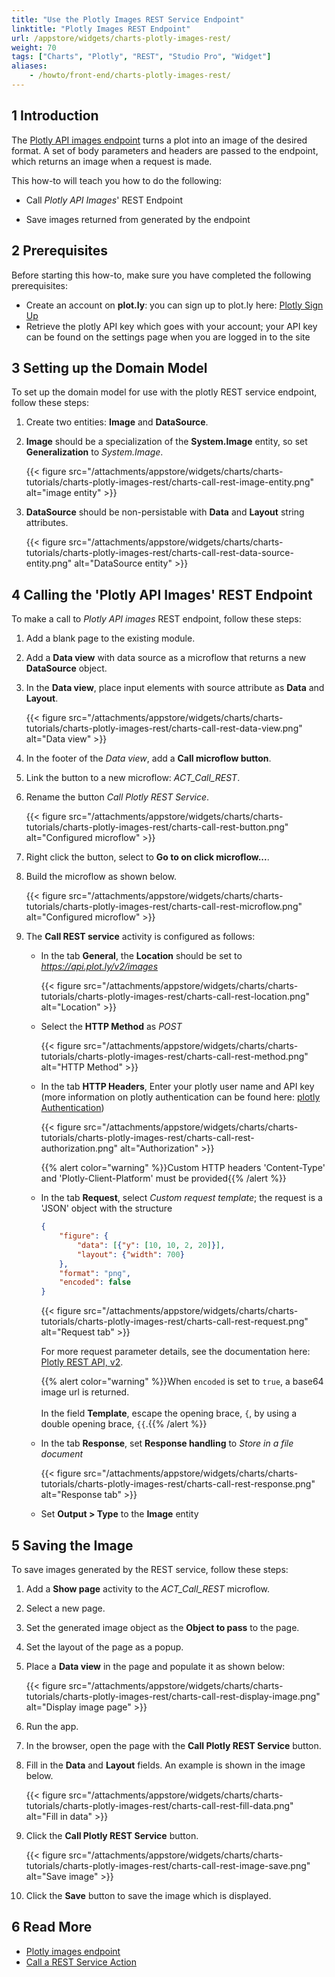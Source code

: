 ```yaml
---
title: "Use the Plotly Images REST Service Endpoint"
linktitle: "Plotly Images REST Endpoint"
url: /appstore/widgets/charts-plotly-images-rest/
weight: 70
tags: ["Charts", "Plotly", "REST", "Studio Pro", "Widget"]
aliases:
    - /howto/front-end/charts-plotly-images-rest/
---
```


## 1 Introduction

The [Plotly API images endpoint](https://api.plot.ly/v2/images) turns a plot into an image of the desired format. A set of body parameters and headers are passed to the endpoint, which returns an image when a request is made.

This how-to will teach you how to do the following:

* Call *Plotly API Images*' REST Endpoint

* Save images returned from generated by the endpoint

## 2 Prerequisites

Before starting this how-to, make sure you have completed the following prerequisites:

* Create an account on **plot.ly**: you can sign up to plot.ly here: [Plotly Sign Up](https://plot.ly/accounts/login/?action=signup#/)
* Retrieve the plotly API key which goes with your account; your API key can be found on the settings page when you are logged in to the site

## 3 Setting up the Domain Model

To set up the domain model for use with the plotly REST service endpoint, follow these steps:

1. Create two entities: **Image** and **DataSource**.

1. **Image** should be a specialization of the **System.Image** entity, so set **Generalization** to *System.Image*.

    {{< figure src="/attachments/appstore/widgets/charts/charts-tutorials/charts-plotly-images-rest/charts-call-rest-image-entity.png" alt="image entity" >}}
1. **DataSource** should be non-persistable with **Data** and **Layout** string attributes.

    {{< figure src="/attachments/appstore/widgets/charts/charts-tutorials/charts-plotly-images-rest/charts-call-rest-data-source-entity.png" alt="DataSource entity" >}}

## 4 Calling the 'Plotly API Images' REST Endpoint

To make a call to *Plotly API images* REST endpoint, follow these steps:

1. Add a blank page to the existing module.

1. Add a **Data view** with data source as a microflow that returns a new **DataSource** object.

1. In the **Data view**, place input elements with source attribute as **Data** and **Layout**.

    {{< figure src="/attachments/appstore/widgets/charts/charts-tutorials/charts-plotly-images-rest/charts-call-rest-data-view.png" alt="Data view" >}}

1. In the footer of the *Data view*, add a **Call microflow button**.

1. Link the button to a new microflow: *ACT_Call_REST*.

1. Rename the button *Call Plotly REST Service*.

    {{< figure src="/attachments/appstore/widgets/charts/charts-tutorials/charts-plotly-images-rest/charts-call-rest-button.png" alt="Configured microflow" >}}

1. Right click the button, select to **Go to on click microflow...**.

1. Build the microflow as shown below.

    {{< figure src="/attachments/appstore/widgets/charts/charts-tutorials/charts-plotly-images-rest/charts-call-rest-microflow.png" alt="Configured microflow" >}}

1. The **Call REST service** activity is configured as follows:

    * In the tab **General**, the **Location** should be set to *https://api.plot.ly/v2/images*

        {{< figure src="/attachments/appstore/widgets/charts/charts-tutorials/charts-plotly-images-rest/charts-call-rest-location.png" alt="Location" >}}  
    * Select the **HTTP Method** as *POST*

        {{< figure src="/attachments/appstore/widgets/charts/charts-tutorials/charts-plotly-images-rest/charts-call-rest-method.png" alt="HTTP Method" >}}

    * In the tab **HTTP Headers**, Enter your plotly user name and API key (more information on plotly authentication can be found here: [plotly Authentication](https://api.plot.ly/v2/#authentication))

        {{< figure src="/attachments/appstore/widgets/charts/charts-tutorials/charts-plotly-images-rest/charts-call-rest-authorization.png" alt="Authorization" >}}

        {{% alert color="warning" %}}Custom HTTP headers 'Content-Type' and 'Plotly-Client-Platform' must be provided{{% /alert %}}

    * In the tab **Request**, select *Custom request template*; the request is a 'JSON' object with the structure

        ``` JSON
        {
            "figure": {
                "data": [{"y": [10, 10, 2, 20]}],
                "layout": {"width": 700}
            },
            "format": "png",
            "encoded": false
        }
        ```

        {{< figure src="/attachments/appstore/widgets/charts/charts-tutorials/charts-plotly-images-rest/charts-call-rest-request.png" alt="Request tab" >}}

        For more request parameter details, see the documentation here: [Plotly REST API, v2](https://api.plot.ly/v2/images#fields).

        {{% alert color="warning" %}}When `encoded` is set to `true`, a base64 image url is returned.<br /><br />In the field **Template**, escape the opening brace, `{`, by using a double opening brace, `{`<wbr>`{`.{{% /alert %}}

    * In the tab **Response**, set **Response handling** to *Store in a file document*

        {{< figure src="/attachments/appstore/widgets/charts/charts-tutorials/charts-plotly-images-rest/charts-call-rest-response.png" alt="Response tab" >}}

    * Set **Output > Type** to the **Image** entity

## 5 Saving the Image

To save images generated by the REST service, follow these steps:

1. Add a **Show page** activity to the *ACT_Call_REST* microflow.

1. Select a new page.

1. Set the generated image object as the **Object to pass** to the page.

1. Set the layout of the page as a popup.

1. Place a **Data view** in the page and populate it as shown below:

    {{< figure src="/attachments/appstore/widgets/charts/charts-tutorials/charts-plotly-images-rest/charts-call-rest-display-image.png" alt="Display image page" >}}

1. Run the app.

1. In the browser, open the page with the **Call Plotly REST Service** button.

1. Fill in the **Data** and **Layout** fields. An example is shown in the image below.

    {{< figure src="/attachments/appstore/widgets/charts/charts-tutorials/charts-plotly-images-rest/charts-call-rest-fill-data.png" alt="Fill in data" >}}

1. Click the **Call Plotly REST Service** button.

    {{< figure src="/attachments/appstore/widgets/charts/charts-tutorials/charts-plotly-images-rest/charts-call-rest-image-save.png" alt="Save image" >}}
    
1. Click the **Save** button to save the image which is displayed.

## 6 Read More

* [Plotly images endpoint](https://api.plot.ly/v2/images)
* [Call a REST Service Action](/refguide/call-rest-action/)
